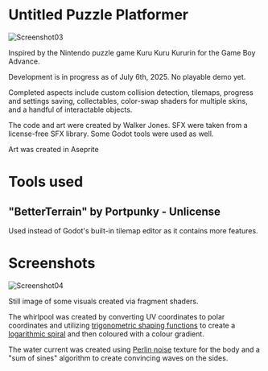 # Untitled Puzzle Platformer

![Screenshot03](https://github.com/user-attachments/assets/c152372a-f6f6-4a39-97e5-67514245e384)

Inspired by the Nintendo puzzle game Kuru Kuru Kururin for the Game Boy Advance. 

Development is in progress as of July 6th, 2025. No playable demo yet.

Completed aspects include custom collision detection, tilemaps, progress and settings saving, collectables, color-swap shaders for multiple skins, and a handful of interactable objects.

The code and art were created by Walker Jones. SFX were taken from a license-free SFX library. Some Godot tools were used as well.

Art was created in Aseprite

# Tools used

## "BetterTerrain" by Portpunky - Unlicense

Used instead of Godot's built-in tilemap editor as it contains more features.

# Screenshots

![Screenshot04](https://github.com/user-attachments/assets/a6a5a605-880a-48c0-98da-e37d8703a665)

Still image of some visuals created via fragment shaders.

The whirlpool was created by converting UV coordinates to polar coordinates and utilizing [trigonometric shaping functions](https://thebookofshaders.com/05/) to create a [logarithmic spiral](https://en.wikipedia.org/wiki/Logarithmic_spiral#:~:text=A%20logarithmic%20spiral%2C%20equiangular%20spiral,(%22ewige%20Linie%22).) and then coloured with a colour gradient. 

The water current was created using [Perlin noise](https://en.wikipedia.org/wiki/Perlin_noise) texture for the body and a "sum of sines" algorithm to create convincing waves on the sides. 
